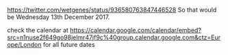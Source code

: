 https://twitter.com/wetgenes/status/936580763847446528 So that would be Wednesday 13th December 2017.

check the calendar at https://calendar.google.com/calendar/embed?src=n1nuse2f649go98jelmr47jf9c%40group.calendar.google.com&ctz=Europe/London for all future dates